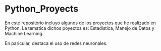 # Python_Proyects

En este repositorio incluyo algunos de los proyectos que he realizado en Python. La tematica dichos poyectos es: Estadistica, Manejo de Datos y Machine Learning. 

En paricular, destaca el uso de redes neuronales. 
